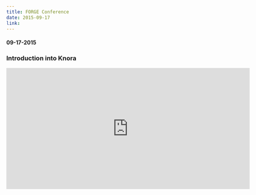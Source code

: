 ```yaml
---
title: FORGE Conference
date: 2015-09-17
link:
---
```

#### 09-17-2015
### Introduction into Knora

<iframe width="640" height="320" src="https://www.youtube.com/embed/9e1xvKWuqAk?rel=0" frameborder="0" allowfullscreen></iframe>
